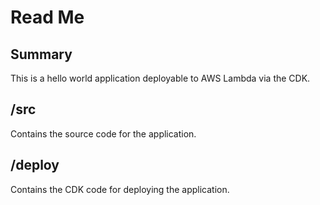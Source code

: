 # Read Me

## Summary
This is a hello world application deployable to AWS Lambda via the CDK.

## /src
Contains the source code for the application.

## /deploy
Contains the CDK code for deploying the application.